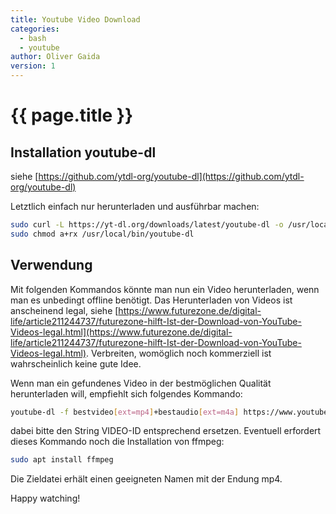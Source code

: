 ```yaml
---
title: Youtube Video Download
categories:
  - bash
  - youtube
author: Oliver Gaida
version: 1
---
```


# {{ page.title }}

## Installation youtube-dl

siehe [https://github.com/ytdl-org/youtube-dl](https://github.com/ytdl-org/youtube-dl)

Letztlich einfach nur herunterladen und ausführbar machen:

```bash
sudo curl -L https://yt-dl.org/downloads/latest/youtube-dl -o /usr/local/bin/youtube-dl
sudo chmod a+rx /usr/local/bin/youtube-dl
```

## Verwendung

Mit folgenden Kommandos könnte man nun ein Video herunterladen, wenn man es unbedingt offline benötigt. Das Herunterladen von Videos ist anscheinend legal, siehe [https://www.futurezone.de/digital-life/article211244737/futurezone-hilft-Ist-der-Download-von-YouTube-Videos-legal.html](https://www.futurezone.de/digital-life/article211244737/futurezone-hilft-Ist-der-Download-von-YouTube-Videos-legal.html). Verbreiten, womöglich noch kommerziell ist wahrscheinlich keine gute Idee.

Wenn man ein gefundenes Video in der bestmöglichen Qualität herunterladen will, empfiehlt sich folgendes Kommando:

```bash
youtube-dl -f bestvideo[ext=mp4]+bestaudio[ext=m4a] https://www.youtube.com/watch?v=VIDEO-ID
```

dabei bitte den String VIDEO-ID entsprechend ersetzen. Eventuell erfordert dieses Kommando noch die Installation von ffmpeg:

```bash
sudo apt install ffmpeg
```

Die Zieldatei erhält einen geeigneten Namen mit der Endung mp4.

Happy watching!

